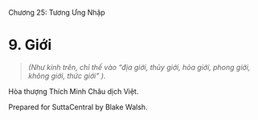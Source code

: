  

Chương 25: Tương Ưng Nhập

# 9\. Giới

> _(Như kinh trên, chỉ thế vào “địa giới, thủy giới, hỏa giới, phong giới, không giới, thức giới” )._

Hòa thượng Thích Minh Châu dịch Việt.

Prepared for SuttaCentral by Blake Walsh.